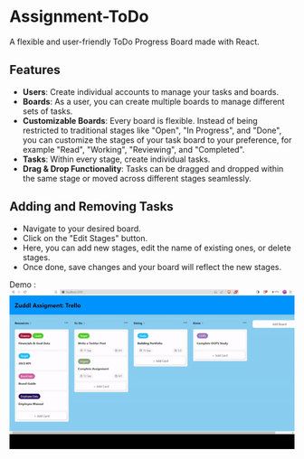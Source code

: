 ﻿# Assignment-ToDo
A flexible and user-friendly ToDo Progress Board made with React.

## Features
- **Users**: Create individual accounts to manage your tasks and boards.
- **Boards**: As a user, you can create multiple boards to manage different sets of tasks.
- **Customizable Boards**: Every board is flexible. Instead of being restricted to traditional stages like "Open", "In Progress", and "Done", you can customize the stages of your task board to your preference, for example "Read", "Working", "Reviewing", and "Completed".
- **Tasks**: Within every stage, create individual tasks.
- **Drag & Drop Functionality**: Tasks can be dragged and dropped within the same stage or moved across different stages seamlessly.

## Adding and Removing Tasks
- Navigate to your desired board.
- Click on the "Edit Stages" button.
- Here, you can add new stages, edit the name of existing ones, or delete stages.
- Once done, save changes and your board will reflect the new stages.

Demo :
![](https://github.com/madhur3120/Assignment-ToDo/blob/main/Assignment-Gif.gif)
